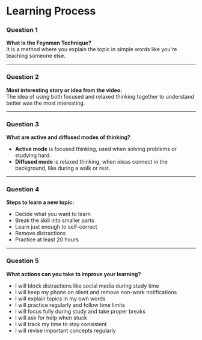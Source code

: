 # Learning Process

### Question 1  
**What is the Feynman Technique?**  
It is a method where you explain the topic in simple words like you're teaching someone else.

---

### Question 2  
**Most interesting story or idea from the video:**  
The idea of using both focused and relaxed thinking together to understand better was the most interesting.

---

### Question 3  
**What are active and diffused modes of thinking?**  
- **Active mode** is focused thinking, used when solving problems or studying hard.  
- **Diffused mode** is relaxed thinking, when ideas connect in the background, like during a walk or rest.

---

### Question 4  
**Steps to learn a new topic:**  
- Decide what you want to learn  
- Break the skill into smaller parts  
- Learn just enough to self-correct  
- Remove distractions  
- Practice at least 20 hours

---

### Question 5  
**What actions can you take to improve your learning?**  
- I will block distractions like social media during study time  
- I will keep my phone on silent and remove non-work notifications  
- I will explain topics in my own words  
- I will practice regularly and follow time limits  
- I will focus fully during study and take proper breaks  
- I will ask for help when stuck  
- I will track my time to stay consistent  
- I will revise important concepts regularly
